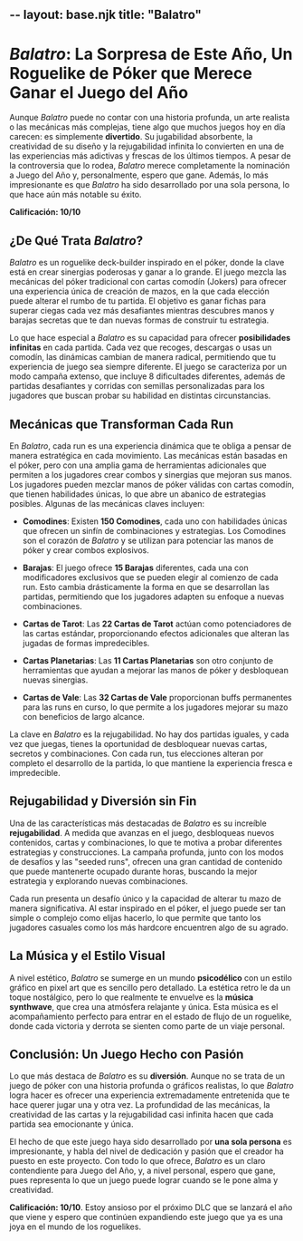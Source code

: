 --
layout: base.njk
title: "Balatro"
--
# *Balatro*: La Sorpresa de Este Año, Un Roguelike de Póker que Merece Ganar el Juego del Año

Aunque *Balatro* puede no contar con una historia profunda, un arte realista o las mecánicas más complejas, tiene algo que muchos juegos hoy en día carecen: es simplemente **divertido**. Su jugabilidad absorbente, la creatividad de su diseño y la rejugabilidad infinita lo convierten en una de las experiencias más adictivas y frescas de los últimos tiempos. A pesar de la controversia que lo rodea, *Balatro* merece completamente la nominación a Juego del Año y, personalmente, espero que gane. Además, lo más impresionante es que *Balatro* ha sido desarrollado por una sola persona, lo que hace aún más notable su éxito.

**Calificación: 10/10**

## ¿De Qué Trata *Balatro*?

*Balatro* es un roguelike deck-builder inspirado en el póker, donde la clave está en crear sinergias poderosas y ganar a lo grande. El juego mezcla las mecánicas del póker tradicional con cartas comodín (Jokers) para ofrecer una experiencia única de creación de mazos, en la que cada elección puede alterar el rumbo de tu partida. El objetivo es ganar fichas para superar ciegas cada vez más desafiantes mientras descubres manos y barajas secretas que te dan nuevas formas de construir tu estrategia.

Lo que hace especial a *Balatro* es su capacidad para ofrecer **posibilidades infinitas** en cada partida. Cada vez que recoges, descargas o usas un comodín, las dinámicas cambian de manera radical, permitiendo que tu experiencia de juego sea siempre diferente. El juego se caracteriza por un modo campaña extenso, que incluye 8 dificultades diferentes, además de partidas desafiantes y corridas con semillas personalizadas para los jugadores que buscan probar su habilidad en distintas circunstancias.

## Mecánicas que Transforman Cada Run

En *Balatro*, cada run es una experiencia dinámica que te obliga a pensar de manera estratégica en cada movimiento. Las mecánicas están basadas en el póker, pero con una amplia gama de herramientas adicionales que permiten a los jugadores crear combos y sinergias que mejoran sus manos. Los jugadores pueden mezclar manos de póker válidas con cartas comodín, que tienen habilidades únicas, lo que abre un abanico de estrategias posibles. Algunas de las mecánicas claves incluyen:

- **Comodines**: Existen **150 Comodines**, cada uno con habilidades únicas que ofrecen un sinfín de combinaciones y estrategias. Los Comodines son el corazón de *Balatro* y se utilizan para potenciar las manos de póker y crear combos explosivos.
  
- **Barajas**: El juego ofrece **15 Barajas** diferentes, cada una con modificadores exclusivos que se pueden elegir al comienzo de cada run. Esto cambia drásticamente la forma en que se desarrollan las partidas, permitiendo que los jugadores adapten su enfoque a nuevas combinaciones.
  
- **Cartas de Tarot**: Las **22 Cartas de Tarot** actúan como potenciadores de las cartas estándar, proporcionando efectos adicionales que alteran las jugadas de formas impredecibles.

- **Cartas Planetarias**: Las **11 Cartas Planetarias** son otro conjunto de herramientas que ayudan a mejorar las manos de póker y desbloquean nuevas sinergias. 
  
- **Cartas de Vale**: Las **32 Cartas de Vale** proporcionan buffs permanentes para las runs en curso, lo que permite a los jugadores mejorar su mazo con beneficios de largo alcance.

La clave en *Balatro* es la rejugabilidad. No hay dos partidas iguales, y cada vez que juegas, tienes la oportunidad de desbloquear nuevas cartas, secretos y combinaciones. Con cada run, tus elecciones alteran por completo el desarrollo de la partida, lo que mantiene la experiencia fresca e impredecible.

## Rejugabilidad y Diversión sin Fin

Una de las características más destacadas de *Balatro* es su increíble **rejugabilidad**. A medida que avanzas en el juego, desbloqueas nuevos contenidos, cartas y combinaciones, lo que te motiva a probar diferentes estrategias y construcciones. La campaña profunda, junto con los modos de desafíos y las "seeded runs", ofrecen una gran cantidad de contenido que puede mantenerte ocupado durante horas, buscando la mejor estrategia y explorando nuevas combinaciones.

Cada run presenta un desafío único y la capacidad de alterar tu mazo de manera significativa. Al estar inspirado en el póker, el juego puede ser tan simple o complejo como elijas hacerlo, lo que permite que tanto los jugadores casuales como los más hardcore encuentren algo de su agrado.

## La Música y el Estilo Visual

A nivel estético, *Balatro* se sumerge en un mundo **psicodélico** con un estilo gráfico en pixel art que es sencillo pero detallado. La estética retro le da un toque nostálgico, pero lo que realmente te envuelve es la **música synthwave**, que crea una atmósfera relajante y única. Esta música es el acompañamiento perfecto para entrar en el estado de flujo de un roguelike, donde cada victoria y derrota se sienten como parte de un viaje personal.

## Conclusión: Un Juego Hecho con Pasión

Lo que más destaca de *Balatro* es su **diversión**. Aunque no se trata de un juego de póker con una historia profunda o gráficos realistas, lo que *Balatro* logra hacer es ofrecer una experiencia extremadamente entretenida que te hace querer jugar una y otra vez. La profundidad de las mecánicas, la creatividad de las cartas y la rejugabilidad casi infinita hacen que cada partida sea emocionante y única. 

El hecho de que este juego haya sido desarrollado por **una sola persona** es impresionante, y habla del nivel de dedicación y pasión que el creador ha puesto en este proyecto. Con todo lo que ofrece, *Balatro* es un claro contendiente para Juego del Año, y, a nivel personal, espero que gane, pues representa lo que un juego puede lograr cuando se le pone alma y creatividad.

**Calificación: 10/10**. Estoy ansioso por el próximo DLC que se lanzará el año que viene y espero que continúen expandiendo este juego que ya es una joya en el mundo de los roguelikes.
